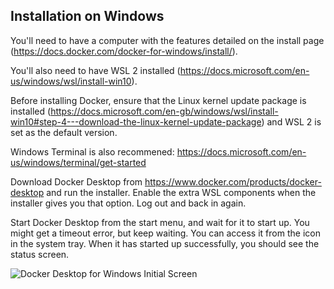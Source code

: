 
## Installation on Windows

You'll need to have a computer with the features detailed on the install page (https://docs.docker.com/docker-for-windows/install/).

You'll also need to have WSL 2 installed (https://docs.microsoft.com/en-us/windows/wsl/install-win10).

Before installing Docker, ensure that the Linux kernel update package is installed (https://docs.microsoft.com/en-gb/windows/wsl/install-win10#step-4---download-the-linux-kernel-update-package) and WSL 2 is set as the default version.

Windows Terminal is also recommened: https://docs.microsoft.com/en-us/windows/terminal/get-started

Download Docker Desktop from https://www.docker.com/products/docker-desktop and run the installer. Enable the extra WSL components when the installer gives you that option. Log out and back in again.

Start Docker Desktop from the start menu, and wait for it to start up. You might get a timeout error, but keep waiting. You can access it from the icon in the system tray. When it has started up successfully, you should see the status screen.

<img src="images/18_docker/docker-desktop-windows-initial.png" alt="Docker Desktop for Windows Initial Screen" />
